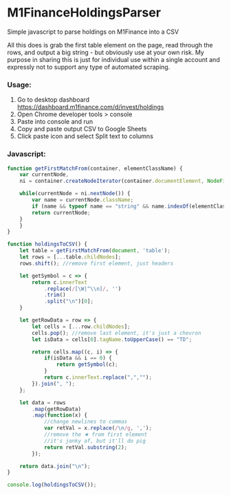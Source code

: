 # M1FinanceHoldingsParser
Simple javascript to parse holdings on M1Finance into a CSV


All this does is grab the first table element on the page, read through the rows, and output a big string - but obviously use at your own risk. My purpose in sharing this is just for individual use within a single account and expressly not to support any type of automated scraping.

### Usage:

1. Go to desktop dashboard https://dashboard.m1finance.com/d/invest/holdings
2. Open Chrome developer tools > console
3. Paste into console and run
4. Copy and paste output CSV to Google Sheets
5. Click paste icon and select Split text to columns

### Javascript:
```javascript
function getFirstMatchFrom(container, elementClassName) {
    var currentNode,
    ni = container.createNodeIterator(container.documentElement, NodeFilter.SHOW_ELEMENT);

    while(currentNode = ni.nextNode()) {
        var name = currentNode.className;
        if (name && typeof name == "string" && name.indexOf(elementClassName) > -1) {
	    return currentNode;
	}
    }
}

function holdingsToCSV() {
    let table = getFirstMatchFrom(document, 'table');
    let rows = [...table.childNodes];
    rows.shift(); //remove first element, just headers

    let getSymbol = c => {
        return c.innerText
            .replace(/[\W|^\\n]/, '')
            .trim()
            .split("\n")[0];
    }

    let getRowData = row => {
        let cells = [...row.childNodes];
        cells.pop(); //remove last element, it's just a chevron
        let isData = cells[0].tagName.toUpperCase() == "TD";

        return cells.map((c, i) => {
            if(isData && i == 0) {
                return getSymbol(c);
            }
            return c.innerText.replace(",","");
        }).join(", ");
    };

    let data = rows
        .map(getRowData)
        .map(function(x) {
            //change newlines to commas
            var retVal = x.replace(/\n/g, ',');
            //remove the ★ from first element
            //it's janky af, but it'll do pig
            return retVal.substring(2);
        });

    return data.join("\n");
}

console.log(holdingsToCSV());
```
